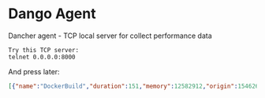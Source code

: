 # Dango Agent
Dancher agent - TCP local server for collect performance data

```
Try this TCP server:
telnet 0.0.0.0:8000
```

And press later:

```json
[{"name":"DockerBuild","duration":151,"memory":12582912,"origin":1546261120181.4,"startTime":0,"endTime":151},{"name":"DockerRun","duration":965,"memory":12582912,"origin":1546261120332.9,"startTime":0,"endTime":965}]
```
